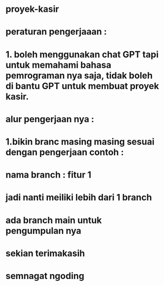 # proyek-kasir
# peraturan pengerjaaan : 
# 1. boleh menggunakan chat GPT tapi untuk memahami bahasa pemrograman nya saja, tidak boleh di bantu GPT untuk membuat proyek kasir.

# alur pengerjaan nya : 
# 1.bikin branc masing masing sesuai dengan pengerjaan contoh : 
# nama branch : fitur 1 
# jadi nanti meiliki lebih dari 1 branch 
# ada branch main untuk pengumpulan nya 
# sekian terimakasih 
# semnagat ngoding 

